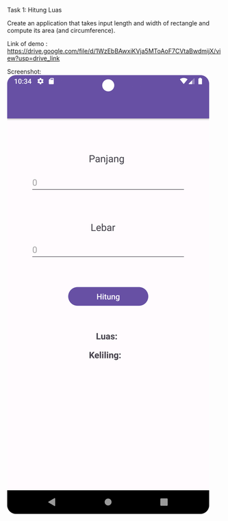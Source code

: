 Task 1: Hitung Luas

Create an application that takes input length and width of rectangle and compute its area (and circumference).

Link of demo : https://drive.google.com/file/d/1WzEbBAwxiKVja5MToAoF7CVtaBwdmijX/view?usp=drive_link

Screenshot: 
![alt text][logo]

[logo]: https://github.com/fortunelagit/mobile-programming/blob/main/Hitung%20Luas/Screenshot_20231109_103503.png
